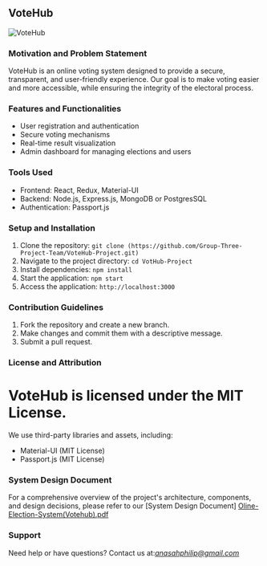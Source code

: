 
## VoteHub
![VoteHub](https://github.com/user-attachments/assets/a03ae8b6-0dca-4afe-b03d-e9dd5458f813)


### Motivation and Problem Statement

VoteHub is an online voting system designed to provide a secure, transparent, and user-friendly experience. Our goal is to make voting easier and more accessible, while ensuring the integrity of the electoral process.

### Features and Functionalities

- User registration and authentication
- Secure voting mechanisms
- Real-time result visualization
- Admin dashboard for managing elections and users

### Tools Used

- Frontend: React, Redux, Material-UI
- Backend: Node.js, Express.js, MongoDB or PostgresSQL
- Authentication: Passport.js

### Setup and Installation

1. Clone the repository: `git clone (https://github.com/Group-Three-Project-Team/VoteHub-Project.git)`
2. Navigate to the project directory: `cd VotHub-Project`
3. Install dependencies: `npm install`
4. Start the application: `npm start`
5. Access the application: `http://localhost:3000`

### Contribution Guidelines

1. Fork the repository and create a new branch.
2. Make changes and commit them with a descriptive message.
3. Submit a pull request.

### License and Attribution

# VoteHub is licensed under the MIT License.

We use third-party libraries and assets, including:

- Material-UI (MIT License)
- Passport.js (MIT License)

### System Design Document

For a comprehensive overview of the project's architecture, components, and design decisions, please refer to our [System Design Document]
[Oline-Election-System(Votehub).pdf](https://github.com/user-attachments/files/18137205/Oline-Election-System.Votehub.pdf)


### Support

Need help or have questions? Contact us at:*anasahphilip@gmail.com*
